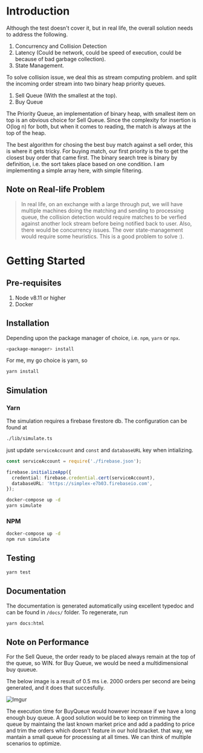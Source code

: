 # Introduction

Although the test doesn't cover it, but in real life, the overall solution needs to address the following.

1.  Concurrency and Collision Detection
1.  Latency (Could be network, could be speed of execution, could be because of bad garbage collection).
1.  State Management.

To solve collision issue, we deal this as stream computing problem. and split the incoming order stream into two binary heap priority queues.

1.  Sell Queue (With the smallest at the top).
1.  Buy Queue

The Priority Queue, an implementation of binary heap, with smallest item on top is an obvious choice for Sell Queue. Since the complexity for insertion is O(log n) for both, but when it comes to reading, the match is always at the top of the heap.

The best algorithm for chosing the best buy match against a sell order, this is where it gets tricky. For buying match, our first priority is the to get the closest buy order that came first. The binary search tree is binary by definition, i.e. the sort takes place based on one condition. I am implementing a simple array here, with simple filtering.

## Note on Real-life Problem

> In real life, on an exchange with a large through put, we will have multiple machines doing the matching and sending to processing queue, the collision detection would require matches to be verfied against another lock stream before being notified back to user. Also, there would be concurrency issues. The over state-management would require some heuristics. This is a good problem to solve :).

# Getting Started

## Pre-requisites

1.  Node v8.11 or higher
1.  Docker

## Installation

Depending upon the package manager of choice, i.e. `npm`, `yarn` or `npx`.

```bash
<package-manager> install
```

For me, my go choice is yarn, so

```bash
yarn install
```

## Simulation

### Yarn

The simulation requires a firebase firestore db. The configuration can be found at

```bash
./lib/simulate.ts
```

just update `serviceAccount` and `const` and `databaseURL` key when intializing.

```ts
const serviceAccount = require('./firebase.json');

firebase.initializeApp({
  credential: firebase.credential.cert(serviceAccount),
  databaseURL: 'https://simplex-e7b03.firebaseio.com',
});
```

```bash
docker-compose up -d
yarn simulate
```

### NPM

```bash
docker-compose up -d
npm run simulate
```

## Testing

```bash
yarn test
```

## Documentation

The documentation is generated automatically using excellent typedoc and can be found in `/docs/` folder. To regenerate, run

```bash
yarn docs:html
```

## Note on Performance

For the Sell Queue, the order ready to be placed always remain at the top of the queue, so WIN. for Buy Queue, we would be need a multidimensional buy quueue.

The below image is a result of 0.5 ms i.e. 2000 orders per second are being generated, and it does that succesfully.

![Imgur](https://i.imgur.com/MtHOQJc.png)

The execution time for BuyQueue would however increase if we have a long enough buy queue. A good solution would be to keep on trimming the queue by maintaing the last known market price and add a padding to price and trim the orders which doesn't feature in our hold bracket. that way, we mantain a small queue for processing at all times. We can think of multiple scenarios to optimize.
